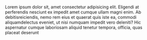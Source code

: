 Lorem ipsum dolor sit, amet consectetur adipisicing elit. Eligendi at perferendis nesciunt ex impedit amet cumque ullam magni enim. Ab debitisreiciendis, nemo rem eius et quaerat quis iste ea, commodi aliquamdelectus eveniet, ut nisi numquam impedit vero deleniti? Hic aspernatur cumque laboriosam aliquid tenetur tempora, officia, quas placeat deserunt
